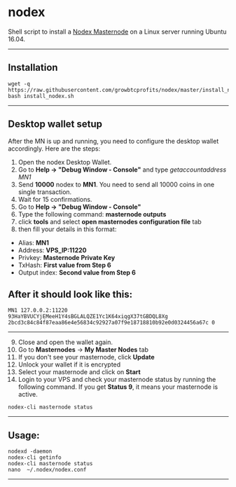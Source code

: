 # nodex
Shell script to install a [Nodex Masternode]() on a Linux server running Ubuntu 16.04.
***

## Installation
```
wget -q https://raw.githubusercontent.com/growbtcprofits/nodex/master/install_nodex.sh
bash install_nodex.sh
```

***

## Desktop wallet setup  

After the MN is up and running, you need to configure the desktop wallet accordingly. Here are the steps:  
1. Open the nodex Desktop Wallet.  
2. Go to **Help -> "Debug Window - Console"** and type *getaccountaddress MN1*
3. Send **10000** nodex to **MN1**. You need to send all 10000 coins in one single transaction.
4. Wait for 15 confirmations.  
5. Go to **Help -> "Debug Window - Console"**  
6. Type the following command: **masternode outputs**  
7. click **tools** and select **open masternodes configuration file** tab  
8. then fill your details in this format:  
* Alias: **MN1**  
* Address: **VPS_IP:11220**  
* Privkey: **Masternode Private Key**  
* TxHash: **First value from Step 6**  
* Output index:  **Second value from Step 6**
## After it should look like this:
```
MN1 127.0.0.2:11220 93HaYBVUCYjEMeeH1Y4sBGLALQZE1Yc1K64xiqgX37tGBDQL8Xg 2bcd3c84c84f87eaa86e4e56834c92927a07f9e18718810b92e0d0324456a67c 0
```
***   
9. Close and open the wallet again.
10. Go to **Masternodes** -> **My Master Nodes** tab
11. If you don't see your masternode, click **Update**
12. Unlock your wallet if it is encrypted
13. Select your masternode and click on **Start**
14. Login to your VPS and check your masternode status by running the following command. If you get **Status 9**, it means your masternode is active.
```
nodex-cli masternode status
```
***

## Usage:
```
nodexd -daemon
nodex-cli getinfo
nodex-cli masternode status
nano  ~/.nodex/nodex.conf
```

***

  
